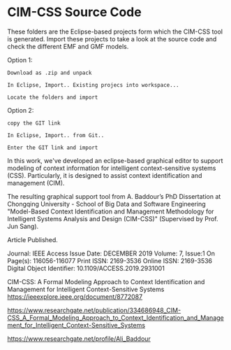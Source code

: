 # CIM-CSS Source Code

These folders are the Eclipse-based projects form which the CIM-CSS tool is generated. Import these projects to take a look at the source code and check the different EMF and GMF models.

Option 1:

    Download as .zip and unpack

    In Eclipse, Import.. Existing projecs into workspace...

    Locate the folders and import

Option 2:

    copy the GIT link

    In Eclipse, Import.. from Git..

    Enter the GIT link and import


In this  work, we've developed an eclipse-based graphical editor to support modeling of context information for intelligent context-sensitive systems (CSS). Particularly, it is designed to assist context identification and management (CIM).

The resulting graphical support tool from A. Baddour’s PhD Dissertation at Chongqing University - School of Big Data and Software Engineering "Model-Based Context Identification and Management Methodology for Intelligent Systems Analysis and Design (CIM-CSS)" (Supervised by Prof. Jun Sang).

Article Published.

Journal: IEEE Access
Issue Date: DECEMBER 2019
Volume: 7, Issue:1
On Page(s): 116056-116077
Print ISSN: 2169-3536
Online ISSN: 2169-3536
Digital Object Identifier: 10.1109/ACCESS.2019.2931001


CIM-CSS: A Formal Modeling Approach to Context Identification and Management for Intelligent Context-Sensitive Systems 
https://ieeexplore.ieee.org/document/8772087

https://www.researchgate.net/publication/334686948_CIM-CSS_A_Formal_Modeling_Approach_to_Context_Identification_and_Management_for_Intelligent_Context-Sensitive_Systems

https://www.researchgate.net/profile/Ali_Baddour
